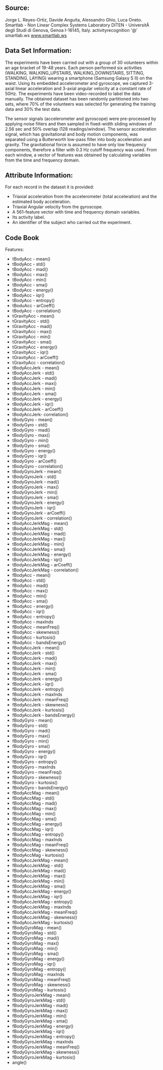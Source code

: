 
Source:
-------

Jorge L. Reyes-Ortiz, Davide Anguita, Alessandro Ghio, Luca Oneto.
Smartlab - Non Linear Complex Systems Laboratory
DITEN - UniversitÃ  degli Studi di Genova, Genoa I-16145, Italy.
activityrecognition '@' smartlab.ws
www.smartlab.ws 

Data Set Information:
---------------------

The experiments have been carried out with a group of 30 volunteers within an age bracket of 19-48 years. Each person performed six activities (WALKING, WALKING_UPSTAIRS, WALKING_DOWNSTAIRS, SITTING, STANDING, LAYING) wearing a smartphone (Samsung Galaxy S II) on the waist. Using its embedded accelerometer and gyroscope, we captured 3-axial linear acceleration and 3-axial angular velocity at a constant rate of 50Hz. The experiments have been video-recorded to label the data manually. The obtained dataset has been randomly partitioned into two sets, where 70% of the volunteers was selected for generating the training data and 30% the test data. 

The sensor signals (accelerometer and gyroscope) were pre-processed by applying noise filters and then sampled in fixed-width sliding windows of 2.56 sec and 50% overlap (128 readings/window). The sensor acceleration signal, which has gravitational and body motion components, was separated using a Butterworth low-pass filter into body acceleration and gravity. The gravitational force is assumed to have only low frequency components, therefore a filter with 0.3 Hz cutoff frequency was used. From each window, a vector of features was obtained by calculating variables from the time and frequency domain. 

Attribute Information:
----------------------

For each record in the dataset it is provided:
- Triaxial acceleration from the accelerometer (total acceleration) and the estimated body acceleration.
- Triaxial Angular velocity from the gyroscope.
- A 561-feature vector with time and frequency domain variables.
- Its activity label.
- An identifier of the subject who carried out the experiment. 

Code Book
---------

Features:
- tBodyAcc - mean()
- tBodyAcc - std()
- tBodyAcc - mad()
- tBodyAcc - max()
- tBodyAcc - min()
- tBodyAcc - sma()
- tBodyAcc - energy()
- tBodyAcc - iqr()
- tBodyAcc - entropy()
- tBoduAcc - arCoeff()
- tBodyAcc - correlation()
- tGravityAcc - mean()
- tGravityAcc - std()
- tGravityAcc - mad()
- tGravityAcc - max()
- tGravityAcc - min()
- tGravityAcc - sma()
- tGravityAcc - energy()
- tGravityAcc - iqr()
- tGravityAcc - arCoeff()
- tGravityAcc - correlation()
- tBodyAccJerk - mean()
- tBodyAccJerk - std()
- tBodyAccJerk - mad()
- tBodyAccJerk - max()
- tBodyAccJerk - min()
- tBodyAccJerk - sma()
- tBodyAccJerk - energy()
- tBodyAccJerk - iqr()
- tBodyAccJerk - arCoeff()
- tBodyAccJerk- correlation()
- tBodyGyro - mean()
- tBodyGyro - std()
- tBodyGyro - mad()
- tBodyGyro - max()
- tBodyGyro - min()
- tBodyGyro - sma()
- tBodyGyro - energy()
- tBodyGyro - iqr()
- tBodyGyro - arCoeff()
- tBodyGyro - correlation()
- tBodyGyroJerk - mean()
- tBodyGyroJerk - std()
- tBodyGyroJerk - mad()
- tBodyGyroJerk - max()
- tBodyGyroJerk - min()
- tBodyGyroJerk - sma()
- tBodyGyroJerk - energy()
- tBodyGyroJerk - iqr()
- tBodyGyroJerk - arCoeff()
- tBodyGyroJerk - correlation()
- tBodyAccJerkMag - mean()
- tBodyAccJerkMag - std()
- tBodyAccJerkMag - mad()
- tBodyAccJerkMag - max()
- tBodyAccJerkMag - min()
- tBodyAccJerkMag - sma()
- tBodyAccJerkMag - energy()
- tBodyAccJerkMag - iqr()
- tBodyAccJerkMag - arCoeff()
- tBodyAccJerkMag - correlation()
- fBodyAcc - mean()
- fBodyAcc - std()
- fBodyAcc - mad()
- fBodyAcc - max()
- fBodyAcc - min()
- fBodyAcc - sma()
- fBodyAcc - energy()
- fBodyAcc - iqr()
- fBodyAcc - entropy()
- fBodyAcc - maxInds
- fBodyAcc - meanFreq()
- fBodyAcc - skewness()
- fBodyAcc - kurtosis()
- fBodyAcc - bandsEnergy()
- fBodyAccJerk - mean()
- fBodyAccJerk - std()
- fBodyAccJerk - mad()
- fBodyAccJerk - max()
- fBodyAccJerk - min()
- fBodyAccJerk - sma()
- fBodyAccJerk - energy()
- fBodyAccJerk - iqr()
- fBodyAccJerk - entropy()
- fBodyAccJerk - maxInds
- fBodyAccJerk - meanFreq()
- fBodyAccJerk - skewness()
- fBodyAccJerk - kurtosis()
- fBodyAccJerk - bandsEnergy()
- fBodyGyro - mean()
- fBodyGyro - std()
- fBodyGyro - mad()
- fBodyGyro - max()
- fBodyGyro - min()
- fBodyGyro - sma()
- fBodyGyro - energy()
- fBodyGyro - iqr()
- fBodyGyro - entropy()
- fBodyGyro - maxInds
- fBodyGyro - meanFreq()
- fBodyGyro - skewness()
- fBodyGyro - kurtosis()
- fBodyGyro - bandsEnergy()
- fBodyAccMag - mean()
- fBodyAccMag - std()
- fBodyAccMag - mad()
- fBodyAccMag - max()
- fBodyAccMag - min()
- fBodyAccMag - sma()
- fBodyAccMag - energy()
- fBodyAccMag - iqr()
- fBodyAccMag - entropy()
- fBodyAccMag - maxInds
- fBodyAccMag - meanFreq()
- fBodyAccMag - skewness()
- fBodyAccMag - kurtosis()
- fBodyAccJerkMag - mean()
- fBodyAccJerkMag - std()
- fBodyAccJerkMag - mad()
- fBodyAccJerkMag - max()
- fBodyAccJerkMag - min()
- fBodyAccJerkMag - sma()
- fBodyAccJerkMag - energy()
- fBodyAccJerkMag - iqr()
- fBodyAccJerkMag - entropy()
- fBodyAccJerkMag - maxInds
- fBodyAccJerkMag - meanFreq()
- fBodyAccJerkMag - skewness()
- fBodyAccJerkMag - kurtosis()
- fBodyGyroMag - mean()
- fBodyGyroMag - std()
- fBodyGyroMag - mad()
- fBodyGyroMag - max()
- fBodyGyroMag - min()
- fBodyGyroMag - sma()
- fBodyGyroMag - energy()
- fBodyGyroMag - iqr()
- fBodyGyroMag - entropy()
- fBodyGyroMag - maxInds
- fBodyGyroMag - meanFreq()
- fBodyGyroMag - skewness()
- fBodyGyroMag - kurtosis()
- fBodyGyroJerkMag - mean()
- fBodyGyroJerkMag - std()
- fBodyGyroJerkMag - mad()
- fBodyGyroJerkMag - max()
- fBodyGyroJerkMag - min()
- fBodyGyroJerkMag - sma()
- fBodyGyroJerkMag - energy()
- fBodyGyroJerkMag - iqr()
- fBodyGyroJerkMag - entropy()
- fBodyGyroJerkMag - maxInds
- fBodyGyroJerkMag - meanFreq()
- fBodyGyroJerkMag - skewness()
- fBodyGyroJerkMag - kurtosis()
- angle()
